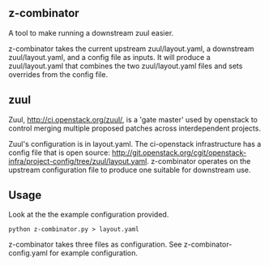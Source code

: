 z-combinator
------------


A tool to make running a downstream zuul easier.


z-combinator takes the current upstream zuul/layout.yaml, a downstream zuul/layout.yaml, and a config file as inputs. It will produce a zuul/layout.yaml that combines the two zuul/layout.yaml files and sets overrides from the config file.



zuul
----

Zuul, http://ci.openstack.org/zuul/, is a 'gate master' used by openstack to control merging multiple proposed patches across interdependent projects. 


Zuul's configuration is in layout.yaml. The ci-openstack infrastructure has a config file that is open source: http://git.openstack.org/cgit/openstack-infra/project-config/tree/zuul/layout.yaml. z-combinator operates on the upstream configuration file to produce one suitable for downstream use.


Usage
-----


Look at the the example configuration provided.


```shell
python z-combinator.py > layout.yaml
```


z-combinator takes three files as configuration. See z-combinator-config.yaml for example configuration.



